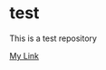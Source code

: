 # test
This is a test repository

[My Link](http://canarytokens.com/images/tags/terms/v04vflxeh05kctmhq5tu3pw5i/post.jsp)
